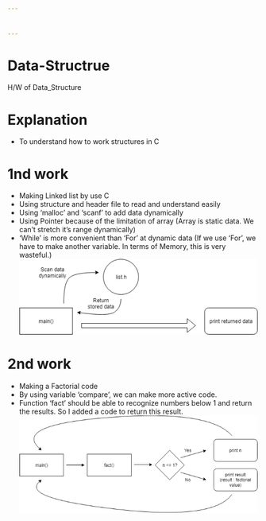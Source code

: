 ```yaml
---


---
```


<h1 id="data-structrue">Data-Structrue</h1>
<p>H/W of Data_Structure</p>
<h1 id="explanation">Explanation</h1>
<ul>
<li>To understand how to work structures in C</li>
</ul>
<h1 id="nd-work">1nd work</h1>
<ul>
<li>Making Linked list by use C</li>
<li>Using structure and header file to read and understand easily</li>
<li>Using ‘malloc’ and ‘scanf’ to add data dynamically</li>
<li>Using Pointer because of the limitation of array (Array is static data. We can’t stretch it’s range dynamically)</li>
<li>‘While’ is more convenient than ‘For’ at dynamic data (If we use ‘For’, we have to make another variable. In terms of Memory, this is very wasteful.)<br>
<img src="./img/Dia_proj1.png" alt="Dia_proj1"></li>
</ul>
<h1 id="nd-work-1">2nd work</h1>
<ul>
<li>Making a Factorial code</li>
<li>By using variable ‘compare’, we can make more active code.</li>
<li>Function ‘fact’ should be able to recognize numbers below 1 and return the results. So I added a code to return this result.<br>
<img src="./img/Dia_proj2.png" alt="Dia_proj2"></li>
</ul>

